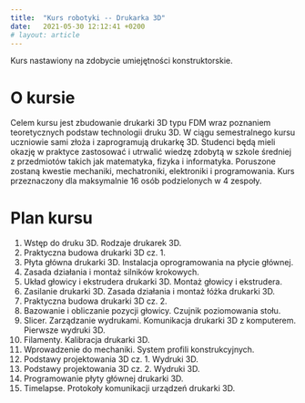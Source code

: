 ```yaml
---
title:  "Kurs robotyki -- Drukarka 3D"
date:   2021-05-30 12:12:41 +0200
# layout: article
---
```

Kurs nastawiony na zdobycie umiejętności konstruktorskie.

# O kursie

Celem kursu jest zbudowanie drukarki 3D typu FDM wraz poznaniem teoretycznych podstaw technologii druku 3D.
W ciągu semestralnego kursu uczniowie sami złoża i zaprogramują drukarkę 3D. 
Studenci będą mieli okazję w praktyce zastosować i utrwalić wiedzę zdobytą w szkole średniej z przedmiotów takich jak matematyka, fizyka i informatyka.
Poruszone zostaną kwestie mechaniki, mechatroniki, elektroniki i programowania. 
Kurs przeznaczony dla maksymalnie 16 osób podzielonych w 4 zespoły.

# Plan kursu

1. Wstęp do druku 3D. Rodzaje drukarek 3D.
2. Praktyczna budowa drukarki 3D cz. 1. 
3. Płyta główna drukarki 3D. Instalacja oprogramowania na płycie głównej.
4. Zasada działania i montaż silników krokowych.
5. Układ głowicy i ekstrudera drukarki 3D. Montaż głowicy i ekstrudera.
6. Zasilanie drukarki 3D. Zasada działania i montaż łóżka drukarki 3D.
7. Praktyczna budowa drukarki 3D cz. 2.
8. Bazowanie i obliczanie pozycji głowicy. Czujnik poziomowania stołu.
9. Slicer. Zarządzanie wydrukami. Komunikacja drukarki 3D z komputerem. Pierwsze wydruki 3D.
10. Filamenty. Kalibracja drukarki 3D. 
11. Wprowadzenie do mechaniki. System profili konstrukcyjnych.
12. Podstawy projektowania 3D cz. 1. Wydruki 3D.
13. Podstawy projektowania 3D cz. 2. Wydruki 3D.
14. Programowanie płyty głównej drukarki 3D.
15. Timelapse. Protokoły komunikacji urządzeń drukarki 3D.